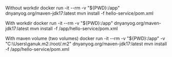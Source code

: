 Without workdir
    docker run -it --rm -v "${PWD}:/app" dnyanyog.org/maven-jdk17:latest mvn install -f hello-service/pom.xml

With workdir
    docker run -it --rm -v "${PWD}:/app" dnyanyog.org/maven-jdk17:latest mvn install -f /app/hello-service/pom.xml

With maven volume (two volumes)
    docker run -it --rm -v "${PWD}:/app" -v "C:\Users\ganuk\.m2:/root/.m2" dnyanyog.org/maven-jdk17:latest mvn install -f /app/hello-service/pom.xml
